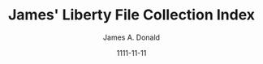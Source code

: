 ---
layout: writing
title: James' Liberty File Collection Index
date: 1111-11-11
categories: ['Society']
author: ['James A. Donald']
excerpt: This is a collection of files related to liberty, the right to bear arms, and the like. It contains mostly ancient philosophy rather than fast breaking news.
external_url: https://jim.com/
---